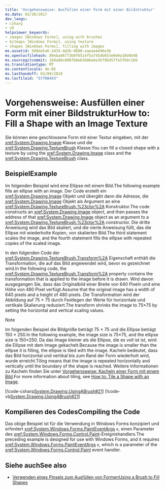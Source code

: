 ```yaml
---
title: 'Vorgehensweise: Ausfüllen einer Form mit einer Bildstruktur'
ms.date: 03/30/2017
dev_langs:
- csharp
- vb
helpviewer_keywords:
- images [Windows Forms], using with brushes
- bitmaps [Windows Forms], using texture
- shapes [Windows Forms], filling with images
ms.assetid: 508da5a6-2433-4d2b-9680-eaeae4e96e3b
ms.openlocfilehash: 89ebad6773b076514f5a745db653e0e0a18d4b48
ms.sourcegitcommit: 160a88c8087b0e63606e6e35f9bd57fa5f69c168
ms.translationtype: MT
ms.contentlocale: de-DE
ms.lasthandoff: 03/09/2019
ms.locfileid: "57708443"
---
```

# <a name="how-to-fill-a-shape-with-an-image-texture"></a><span data-ttu-id="7d096-102">Vorgehensweise: Ausfüllen einer Form mit einer Bildstruktur</span><span class="sxs-lookup"><span data-stu-id="7d096-102">How to: Fill a Shape with an Image Texture</span></span>
<span data-ttu-id="7d096-103">Sie können eine geschlossene Form mit einer Textur eingeben, mit der <xref:System.Drawing.Image> Klasse und die <xref:System.Drawing.TextureBrush> Klasse.</span><span class="sxs-lookup"><span data-stu-id="7d096-103">You can fill a closed shape with a texture by using the <xref:System.Drawing.Image> class and the <xref:System.Drawing.TextureBrush> class.</span></span>  
  
## <a name="example"></a><span data-ttu-id="7d096-104">Beispiel</span><span class="sxs-lookup"><span data-stu-id="7d096-104">Example</span></span>  
 <span data-ttu-id="7d096-105">Im folgenden Beispiel wird eine Ellipse mit einem Bild.</span><span class="sxs-lookup"><span data-stu-id="7d096-105">The following example fills an ellipse with an image.</span></span> <span data-ttu-id="7d096-106">Der Code erstellt ein <xref:System.Drawing.Image> Objekt und übergibt dann die Adresse, die <xref:System.Drawing.Image> Objekt als Argument an eine <xref:System.Drawing.TextureBrush.%23ctor%2A> Konstruktor.</span><span class="sxs-lookup"><span data-stu-id="7d096-106">The code constructs an <xref:System.Drawing.Image> object, and then passes the address of that <xref:System.Drawing.Image> object as an argument to a <xref:System.Drawing.TextureBrush.%23ctor%2A> constructor.</span></span> <span data-ttu-id="7d096-107">Die dritte Anweisung wird das Bild skaliert, und die vierte Anweisung füllt, das die Ellipse mit wiederholte Kopien, von skalierten Bild.</span><span class="sxs-lookup"><span data-stu-id="7d096-107">The third statement scales the image, and the fourth statement fills the ellipse with repeated copies of the scaled image.</span></span>  
  
 <span data-ttu-id="7d096-108">In den folgenden Code der <xref:System.Drawing.TextureBrush.Transform%2A> Eigenschaft enthält die Transformation, die auf das Bild angewendet wird, bevor es gezeichnet wird.</span><span class="sxs-lookup"><span data-stu-id="7d096-108">In the following code, the <xref:System.Drawing.TextureBrush.Transform%2A> property contains the transformation that is applied to the image before it is drawn.</span></span> <span data-ttu-id="7d096-109">Wird davon ausgegangen Sie, dass das Originalbild einer Breite von 640 Pixeln und eine Höhe von 480 Pixel verfügt.</span><span class="sxs-lookup"><span data-stu-id="7d096-109">Assume that the original image has a width of 640 pixels and a height of 480 pixels.</span></span> <span data-ttu-id="7d096-110">Die Transformation wird der Abbildung auf 75 × 75 durch Festlegen der Werte für horizontale und vertikale Skalierung reduziert.</span><span class="sxs-lookup"><span data-stu-id="7d096-110">The transform shrinks the image to 75×75 by setting the horizontal and vertical scaling values.</span></span>  
  
> [!NOTE]
>  <span data-ttu-id="7d096-111">Im folgenden Beispiel die Bildgröße beträgt 75 × 75 und die Ellipse beträgt 150 × 250.</span><span class="sxs-lookup"><span data-stu-id="7d096-111">In the following example, the image size is 75×75, and the ellipse size is 150×250.</span></span> <span data-ttu-id="7d096-112">Da das Image kleiner als die Ellipse, die es voll ist ist, wird die Ellipse mit dem Image gekachelt.</span><span class="sxs-lookup"><span data-stu-id="7d096-112">Because the image is smaller than the ellipse it is filling, the ellipse is tiled with the image.</span></span> <span data-ttu-id="7d096-113">Kacheln bedeutet, dass das Bild horizontal und vertikal bis zum Rand der Form wiederholt wird, wurde erreicht.</span><span class="sxs-lookup"><span data-stu-id="7d096-113">Tiling means that the image is repeated horizontally and vertically until the boundary of the shape is reached.</span></span> <span data-ttu-id="7d096-114">Weitere Informationen zu Kacheln finden Sie unter [Vorgehensweise: Kacheln einer Form mit einem Bild](how-to-tile-a-shape-with-an-image.md).</span><span class="sxs-lookup"><span data-stu-id="7d096-114">For more information about tiling, see [How to: Tile a Shape with an Image](how-to-tile-a-shape-with-an-image.md).</span></span>  
  
 [!code-csharp[System.Drawing.UsingABrush#21](~/samples/snippets/csharp/VS_Snippets_Winforms/System.Drawing.UsingABrush/CS/Class1.cs#21)]
 [!code-vb[System.Drawing.UsingABrush#21](~/samples/snippets/visualbasic/VS_Snippets_Winforms/System.Drawing.UsingABrush/VB/Class1.vb#21)]  
  
## <a name="compiling-the-code"></a><span data-ttu-id="7d096-115">Kompilieren des Codes</span><span class="sxs-lookup"><span data-stu-id="7d096-115">Compiling the Code</span></span>  
 <span data-ttu-id="7d096-116">Das obige Beispiel ist für die Verwendung in Windows Forms konzipiert und erfordert <xref:System.Windows.Forms.PaintEventArgs> `e`, einen Parameter des <xref:System.Windows.Forms.Control.Paint>-Ereignishandlers.</span><span class="sxs-lookup"><span data-stu-id="7d096-116">The preceding example is designed for use with Windows Forms, and it requires <xref:System.Windows.Forms.PaintEventArgs> `e`, which is a parameter of the <xref:System.Windows.Forms.Control.Paint> event handler.</span></span>  
  
## <a name="see-also"></a><span data-ttu-id="7d096-117">Siehe auch</span><span class="sxs-lookup"><span data-stu-id="7d096-117">See also</span></span>
- [<span data-ttu-id="7d096-118">Verwenden eines Pinsels zum Ausfüllen von Formen</span><span class="sxs-lookup"><span data-stu-id="7d096-118">Using a Brush to Fill Shapes</span></span>](using-a-brush-to-fill-shapes.md)
